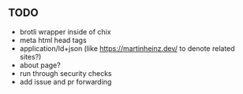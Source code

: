 ## TODO

- brotli wrapper inside of chix
- meta html head tags
- application/ld+json (like <https://martinheinz.dev/> to denote related sites?)
- about page?
- run through security checks
- add issue and pr forwarding
